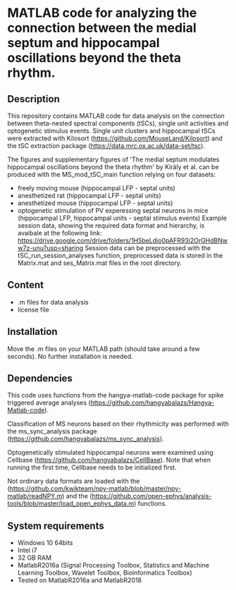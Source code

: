# MATLAB code for analyzing the connection between the medial septum and hippocampal oscillations beyond the theta rhythm.

## Description

This repository contains MATLAB code for data analysis on the connection between theta-nested spectral components (tSCs), single unit activities and optogenetic stimulus events. Single unit clusters and hippocampal tSCs were extracted with Kilosort (https://github.com/MouseLand/Kilosort) and the tSC extraction package (https://data.mrc.ox.ac.uk/data-set/tsc).

The figures and supplementary figures of 'The medial septum modulates hippocampal oscillations beyond the theta rhythm' by Király et al. can be produced with the MS_mod_tSC_main function relying on four datasets:
- freely moving mouse (hippocampal LFP - septal units) 
- anesthetized rat (hippocampal LFP - septal units)
- anesthetized mouse (hippocampal LFP - septal units)
- optogenetic stimulation of PV experessing septal neurons in mice (hippocampal LFP, hippocampal units - septal stimulus events)
Example session data, showing the required data format and hierarchy, is avaibale at the following link: https://drive.google.com/drive/folders/1H5beLdio0pAFR93i2OrGHdBNww7z-unu?usp=sharing
Session data can be preprocessed with the tSC_run_session_analyses function, preprocessed data is stored in the Matrix.mat and ses_Matrix.mat files in the root directory.

## Content

- .m files for data analysis
- license file

## Installation

Move the .m files on your MATLAB path (should take around a few seconds). No further installation is needed. 

## Dependencies

This code uses functions from the hangya-matlab-code package for spike triggered average analyses (https://github.com/hangyabalazs/Hangya-Matlab-code).

Classification of MS neurons based on their rhythmicity was performed with the ms_sync_analysis package (https://github.com/hangyabalazs/ms_sync_analysis). 

Optogenetically stimulated hippocampal neurons were examined using Cellbase (https://github.com/hangyabalazs/CellBase). Note that when running the first time, Cellbase needs to be initialized first.

Not ordinary data formats are loaded with the (https://github.com/kwikteam/npy-matlab/blob/master/npy-matlab/readNPY.m) and the (https://github.com/open-ephys/analysis-tools/blob/master/load_open_ephys_data.m) functions.

## System requirements

- Windows 10 64bits
- Intel i7
- 32 GB RAM
- MatlabR2016a (Signal Processing Toolbox, Statistics and Machine Learning Toolbox, Wavelet Toolbox, Bioinformatics Toolbox)
- Tested on MatlabR2016a and MatlabR2018
